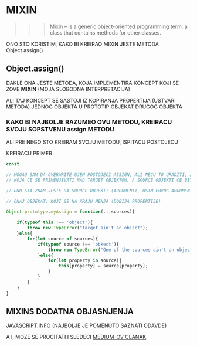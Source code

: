 # MIXIN

>>> Mixin – is a generic object-oriented programming term: a class that contains methods for other classes.

ONO STO KORISTIM, KAKO BI KREIRAO MIXIN JESTE METODA Object.assign()

## Object.assign()

DAKLE ONA JESTE METODA, KOJA IMPLEMENTIRA KONCEPT KOJI SE ZOVE **MIXIN** (MOJA SLOBODNA INTERPRETACIJA)

ALI TAJ KONCEPT SE SASTOJI IZ KOPIRANJA PROPERTIJA (USTVARI METODA) JEDNOG OBJEKTA U PROTOTIP OBJEKAT DRUGOG OBJEKTA

### KAKO BI NAJBOLJE RAZUMEO OVU METODU, KREIRACU SVOJU SOPSTVENU assign METODU

ALI PRE NEGO STO KREIRAM SVOJU METODU, ISPITACU POSTOJECU

KREIRACU PRIMER

```javascript
const 
```

```JAVASCRIPT
// MOGAO SAM DA OVERWRITE-UJEM POSTOJECI ASSIGN, ALI NECU TO URADITI, JER ZELIM DA NAPRAVIM ASSIGN FUNKCIJU
// KOJA CE SE PRIMENJIVATI NAD TARGET OBJEKTOM, A SOURCE OBJEKTI CE BITI ARGUMENTI

// ONO STA ZNAM JESTE DA SOURCE OBJEKTI (ARGUMENTI, OSIM PRVOG ARGUMENTA) Object.assign METODE, OSTAJU NEPROMENJENI

// ONAJ OBJEKAT, KOJI SE NA KRAJU MENJA (DOBIJA PROPERTIJE)

Object.prototype.myAssign = function(...sources){

    if(typeof this !== 'object'){
        throw new TypeError("Target ain't an object");
    }else{
        for(let source of sources){
            if(typeof source !== 'obkect'){
                throw new TypeError("One of the sources ain't an object");
            }else{
                for(let property in source){
                    this[property] = source[property];
                }
            }
        }
    }
}
```

## MIXINS DODATNA OBJASNJENJA

[JAVASCRIPT.INFO](https://javascript.info/mixins) (NAJBOLJE JE POMENUTO SAZNATI ODAVDE)

A I, MOZE SE PROCITATI I SLEDECI [MEDIUM-OV CLANAK](https://blog.bitsrc.io/understanding-mixins-in-javascript-de5d3e02b466)
